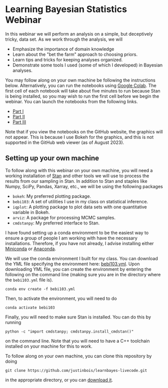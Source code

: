 # Learning Bayesian Statistics Webinar

In this webinar we will perform an analysis on a simple, but deceptively tricky, data set. As we work through the analysis, we will

- Emphasize the importance of domain knowledge
- Learn about the "bet the farm" approach to choosing priors.
- Learn tips and tricks for keeping analyses organized.
- Demonstrate some tools I used (some of which I developed) in Bayesian analyses.

You may follow along on your own machine be following the instructions below. Alternatively, you can run the notebooks using [Google Colab](https://colab.research.google.com). The first cell of each notebook will take about five minutes to run because Stan is being installed, so you may wish to run the first cell before we begin the webinar. You can launch the notebooks from the following links.

- [Part I](https://colab.research.google.com/github/justinbois/learnbayes-livecode/blob/main/catastrophe_1.ipynb)
- [Part II](https://colab.research.google.com/github/justinbois/learnbayes-livecode/blob/main/catastrophe_2.ipynb)
- [Part III](https://colab.research.google.com/github/justinbois/learnbayes-livecode/blob/main/catastrophe_3.ipynb)

Note that if you view the notebooks on the GitHub website, the graphics will not appear. This is because I use Bokeh for the graphics, and this is not supported in the GitHub web viewer (as of August 2023).

## Setting up your own machine

To follow along with this webinar on your own machine, you will need a working installation of [Stan](https://mc-stan.org/) and other tools we will use to process the results from our sampling in Stan. In addition to Stan and staples like Numpy, SciPy, Pandas, Xarray, etc., we will be using the following packages

- `bokeh`: My preferred plotting package.
- `bebi103`: A set of utilities I use in my class on statistical inference.
- `iqplot`: A plotting package to plot data sets with one quantitative variable in Bokeh.
- `arviz`: A package for processing MCMC samples.
- `cmdstanpy`: My preferred interface to Stan.

I have found setting up a conda environment to be the easiest way to ensure a group of people I am working with have the necessary installations. Therefore, if you have not already, I advise installing either [Miniconda](https://docs.conda.io/en/latest/miniconda.html) or [Anaconda](https://www.anaconda.com/download). 

We will use the conda environment I built for my class. You can download the YML file specifying the environment here: [bebi103.yml](https://raw.githubusercontent.com/justinbois/learnbayes-livecode/main/bebi103.yml). Upon downloading YML file, you can create the environment by entering the following on the command line (making sure you are in the directory where the `bebi103.yml` file is).

    conda env create -f bebi103.yml

Then, to activate the environment, you will need to do

    conda activate bebi103

Finally, you will need to make sure Stan is installed. You can do this by running

    python -c "import cmdstanpy; cmdstanpy.install_cmdstan()"

on the command line. Note that you will need to have a C++ toolchain installed on your machine for this to work.

To follow along on your own machine, you can clone this repository by doing 

	git clone https://github.com/justinbois/learnbayes-livecode.git

in the appropriate directory, or you can [download it](https://github.com/justinbois/learnbayes-livecode/archive/refs/heads/main.zip). 

